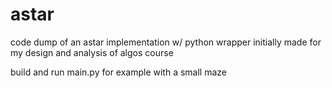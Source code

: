 # astar
code dump of an astar implementation w/ python wrapper initially made for my design and analysis of algos course 

build and run main.py for example with a small maze
